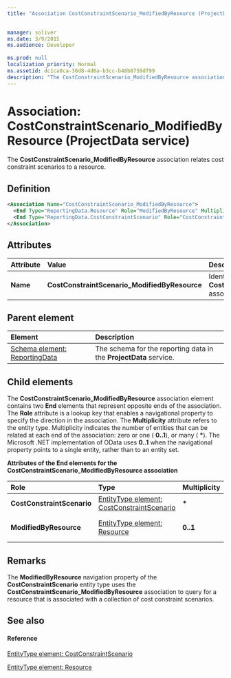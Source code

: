 ```yaml
---
title: "Association CostConstraintScenario_ModifiedByResource (ProjectData service)"

 
manager: soliver
ms.date: 3/9/2015
ms.audience: Developer
 
ms.prod: null
localization_priority: Normal
ms.assetid: dc1ca8ca-36d8-4d6a-b3cc-b48b0759df99
description: "The CostConstraintScenario_ModifiedByResource association relates cost constraint scenarios to a resource."
---
```


# Association: CostConstraintScenario_ModifiedByResource (ProjectData service)

The **CostConstraintScenario_ModifiedByResource** association relates cost constraint scenarios to a resource. 
  
## Definition

```XML
<Association Name="CostConstraintScenario_ModifiedByResource">
  <End Type="ReportingData.Resource" Role="ModifiedByResource" Multiplicity="0..1" />
  <End Type="ReportingData.CostConstraintScenario" Role="CostConstraintScenario" Multiplicity="*" />
</Association>
```

## Attributes

|**Attribute**|**Value**|**Description**|
|:-----|:-----|:-----|
|**Name** <br/> |**CostConstraintScenario_ModifiedByResource** <br/> |Identifies the two entity types that form the **CostConstraintScenario_ModifiedByResource** association.  <br/> |
   
## Parent element

|**Element**|**Description**|
|:-----|:-----|
|[Schema element: ReportingData](schema-reportingdata-projectdata-service.md) <br/> |The schema for the reporting data in the **ProjectData** service.  <br/> |
   
## Child elements

The **CostConstraintScenario_ModifiedByResource** association element contains two **End** elements that represent opposite ends of the association. The **Role** attribute is a lookup key that enables a navigational property to specify the direction in the association. The **Multiplicity** attribute refers to the entity type. Multiplicity indicates the number of entities that can be related at each end of the association: zero or one ( **0..1**), or many ( **\***). The Microsoft .NET implementation of OData uses **0..1** when the navigational property points to a single entity, rather than to an entity set. 
  
**Attributes of the End elements for the CostConstraintScenario_ModifiedByResource association**

|**Role**|**Type**|**Multiplicity**|**Description**|
|:-----|:-----|:-----|:-----|
|**CostConstraintScenario** <br/> |[EntityType element: CostConstraintScenario](entitytype-costconstraintscenario-projectdata-service.md) <br/> |**\*** <br/> |The collection of cost constraint scenarios in the reporting tables.  <br/> |
|**ModifiedByResource** <br/> |[EntityType element: Resource](entitytype-resource-projectdata-service.md) <br/> |**0..1** <br/> |The resource object that is referenced in the **CostConstraintScenario_ModifiedByResource** association.  <br/> |
   
## Remarks

The **ModifiedByResource** navigation property of the **CostConstraintScenario** entity type uses the **CostConstraintScenario_ModifiedByResource** association to query for a resource that is associated with a collection of cost constraint scenarios. 
  
## See also

#### Reference

[EntityType element: CostConstraintScenario](entitytype-costconstraintscenario-projectdata-service.md)
  
[EntityType element: Resource](entitytype-resource-projectdata-service.md)

